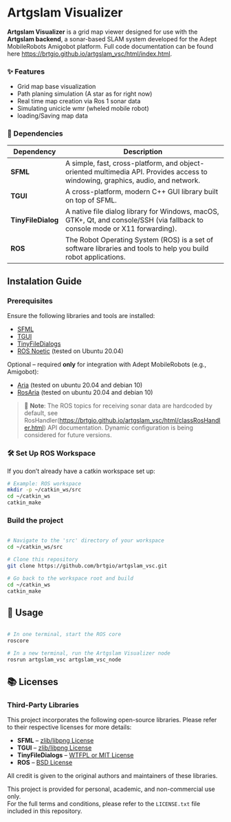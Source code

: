 # Artgslam Visualizer

**Artgslam Visualizer** is a grid map viewer designed for use with the **Artgslam backend**, a sonar-based SLAM system developed for the Adept MobileRobots Amigobot platform. Full code documentation can be found here https://brtgio.github.io/artgslam_vsc/html/index.html.

### ✨ Features

- Grid map base visualization
- Path planing simulation (A star as for right now)
- Real time map creation via Ros 1 sonar data
- Simulating unicicle wmr (wheled mobile robot)
- loading/Saving map data   

### 🔧 Dependencies

| Dependency          | Description                                                                                                                                                   |
|---------------------|---------------------------------------------------------------------------------------------------------------------------------------------------------------|
| **SFML**            | A simple, fast, cross-platform, and object-oriented multimedia API. Provides access to windowing, graphics, audio, and network.                               |
| **TGUI**            | A cross-platform, modern C++ GUI library built on top of SFML.                                                                                                 |
| **TinyFileDialog**  | A native file dialog library for Windows, macOS, GTK+, Qt, and console/SSH (via fallback to console mode or X11 forwarding).                                  |
| **ROS**             | The Robot Operating System (ROS) is a set of software libraries and tools to help you build robot applications.                                               |


## Instalation Guide 

### Prerequisites

Ensure the following libraries and tools are installed:
- [SFML](https://www.sfml-dev.org/tutorials/2.5/)
- [TGUI](https://tgui.eu/tutorials/0.9/)
- [TinyFileDialogs](https://sourceforge.net/projects/tinyfiledialogs/)
- [ROS Noetic](http://wiki.ros.org/noetic/Installation) (tested on Ubuntu 20.04)

Optional – required **only** for integration with Adept MobileRobots (e.g., Amigobot):
- [Aria](https://github.com/cinvesrob/Aria) (tested on ubuntu 20.04 and debian 10)
- [RosAria](https://github.com/amor-ros-pkg/rosaria) (tested on ubuntu 20.04 and debian 10)

> 🧠 **Note**: The ROS topics for receiving sonar data are hardcoded by default, see RosHandler(https://brtgio.github.io/artgslam_vsc/html/classRosHandler.html) API documentation. Dynamic configuration is being considered for future versions.


### 🛠️ Set Up ROS Workspace

If you don’t already have a catkin workspace set up:

```bash
# Example: ROS workspace
mkdir -p ~/catkin_ws/src
cd ~/catkin_ws
catkin_make

```

### Build the project

```bash

# Navigate to the 'src' directory of your workspace
cd ~/catkin_ws/src

# Clone this repository
git clone https://github.com/brtgio/artgslam_vsc.git

# Go back to the workspace root and build
cd ~/catkin_ws
catkin_make
```
## 🧪 **Usage**


```bash

# In one terminal, start the ROS core
roscore
```
```bash
# In a new terminal, run the Artgslam Visualizer node
rosrun artgslam_vsc artgslam_vsc_node
```


## 📚 Licenses

### Third-Party Libraries

This project incorporates the following open-source libraries. Please refer to their respective licenses for more details:

- **SFML** – [zlib/libpng License](https://www.sfml-dev.org/license.php)
- **TGUI** – [zlib/libpng License](https://tgui.eu/license/)
- **TinyFileDialogs** – [WTFPL or MIT License](https://sourceforge.net/projects/tinyfiledialogs/)
- **ROS** – [BSD License](https://www.ros.org/reps/rep-0003.html)

All credit is given to the original authors and maintainers of these libraries.

This project is provided for personal, academic, and non-commercial use only.  
For the full terms and conditions, please refer to the `LICENSE.txt` file included in this repository.
